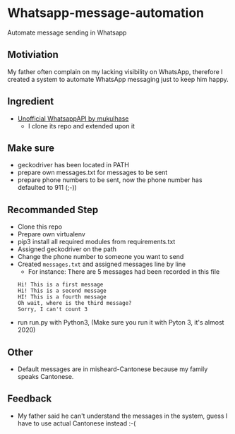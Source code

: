 # Whatsapp-message-automation

Automate message sending in Whatsapp 

## Motiviation
My father often complain on my lacking visibility on WhatsApp, therefore I created a system to automate WhatsApp messaging just to keep him happy.

## Ingredient
- [Unofficial WhatsappAPI by mukulhase](https://github.com/mukulhase/WhatsAPI)
    - I clone its repo and extended upon it

## Make sure
- geckodriver has been located in PATH
- prepare own messages.txt for messages to be sent
- prepare phone numbers to be sent, now the phone number has defaulted to 911 (;-))

## Recommanded Step
- Clone this repo
- Prepare own virtualenv
- pip3 install all required modules from requirements.txt
- Assigned geckodriver on the path 
- Change the phone number to someone you want to send 
- Created `messages.txt` and assigned messages line by line
    - For instance: There are 5 messages had been recorded in this file
    ```
    Hi! This is a first message 
    Hi! This is a second message
    HI! This is a fourth message
    Oh wait, where is the third message? 
    Sorry, I can't count 3
   ```
- run run.py with Python3, (Make sure you run it with Pyton 3, it's almost 2020)

## Other
- Default messages are in misheard-Cantonese because my family speaks Cantonese.

## Feedback 
- My father said he can't understand the messages in the system, guess I have to use actual Cantonese instead :-( 
